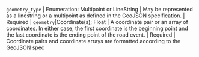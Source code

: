 `geometry_type` | Enumeration: Multipoint or LineString | May be represented as a linestring or a multipoint as defined in the GeoJSON specification. | Required |
`geometry`|Coordinate(s); Float | A coordinate pair or an array of coordinates. In either case, the first coordinate is the beginning point and the last coordinate is the ending point of the road event. | Required | Coordinate pairs and coordinate arrays are formatted according to the GeoJSON spec